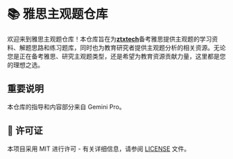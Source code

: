 # 📚 雅思主观题仓库

欢迎来到雅思主观题仓库！本仓库旨在为[**ztxtech**](https://www.github.com/ztxtech/)备考雅思提供主观题的学习资料、解题思路和练习题库，同时也为教育研究者提供主观题分析的相关资源。无论您是正在备考雅思、研究主观题类型，还是希望为教育资源贡献力量，这里都是您的理想之选。

## 重要说明
本仓库的指导和内容部分来自 Gemini Pro。

## 📄 许可证
本项目采用 MIT 进行许可 - 有关详细信息，请参阅 [LICENSE](LICENSE) 文件。